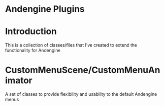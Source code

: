 Andengine Plugins
======================================================================

# Introduction

This is a collection of classes/files that I've created to extend the functionality for Andengine

# CustomMenuScene/CustomMenuAnimator

A set of classes to provide flexibility and usability to the default Andengine menus

